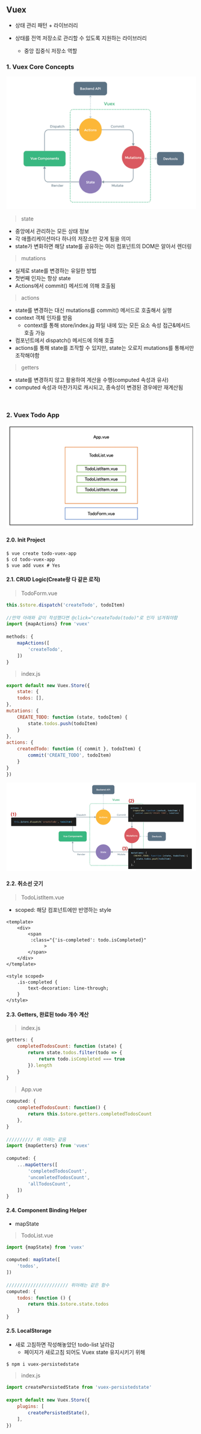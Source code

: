 ## Vuex

- 상태 관리 패턴 + 라이브러리

- 상태를 전역 저장소로 관리할 수 있도록 지원하는 라이브러리
  - 중앙 집중식 저장소 역할

### 1. Vuex Core Concepts

![image-20220511132701922](Vue_Vuex.assets/image-20220511132701922.png)

> state

- 중앙에서 관리하는 모든 상태 정보
- 각 애플리케이션마다 하나의 저장소만 갖게 됨을 의미
- state가 변화하면 해당 state를 공유하는 여러 컴포넌트의 DOM은 알아서 렌더링

> mutations

- 실제로 state를 변경하는 유일한 방법
- 첫번째 인자는 항상 state
- Actions에서 commit() 메서드에 의해 호출됨

> actions

- state를 변경하는 대신 mutations를 commit() 메서드로 호출해서 실행
- context 객체 인자를 받음
  - context를 통해 store/index.jg 파일 내에 있는 모든 요소 속성 접근&메서드 호출 가능
- 컴포넌트에서 dispatch() 메서드에 의해 호출
- actions를 통해 state를 조작할 수 있지만, state는 오로지 mutations를 통해서만 조작해야함

> getters

- state를 변경하지 않고 활용하여 계산을 수행(computed 속성과 유사)
- computed 속성과 마찬가지로 캐시되고, 종속성이 변경된 경우에만 재계산됨

<br>

### 2. Vuex Todo App

![image-20220511134438195](Vue_Vuex.assets/image-20220511134438195.png)

#### 2.0. Init Project

```shell
$ vue create todo-vuex-app
$ cd todo-vuex-app
$ vue add vuex # Yes
```

#### 2.1. CRUD Logic(Create랑 다 같은 로직)

> TodoForm.vue

```javascript
this.$store.dispatch('createTodo', todoItem)

//만약 아래와 같이 작성했다면 @click="createTodo(todo)"로 인자 넘겨줘야함
import {mapActions} from 'vuex'

methods: {
    mapActions([
        'createTodo',
    ])
}
```

> index.js

```javascript
export default new Vuex.Store({
    state: {
    todos: [],
},
mutations: {
    CREATE_TODO: function (state, todoItem) {
        state.todos.push(todoItem)
    }
},
actions: {
    createdTodo: function ({ commit }, todoItem) {
        commit('CREATE_TODO', todoItem)
    }
}
})
```

![image-20220511164229831](Vue_Vuex.assets/image-20220511164229831.png)

#### 2.2. 취소선 긋기

> TodoListItem.vue

- scoped: 해당 컴포넌트에만 반영하는 style

```vue
<template>
	<div>
    	<span
         :class="{'is-completed': todo.isCompleted}"
              >
    	</span>
    </div>
</template>

<style scoped>
    .is-completed {
        text-decoration: line-through;
    }
</style>
```

#### 2.3. Getters, 완료된 todo 개수 계산

> index.js

```javascript
getters: {
    completedTodosCount: function (state) {
        return state.todos.filter(todo => {
            return todo.isCompleted === true
        }).length
    }
}
```

> App.vue

```javascript
computed: {
    completedTodosCount: function() {
        return this.$store.getters.completedTodosCount
    },
}

////////// 위 아래는 같음
import {mapGetters} from 'vuex'

computed: {
    ...mapGetters([
        'completedTodosCount',
        'uncomletedTodosCount',
        'allTodosCount',
    ])
}
```

#### 2.4. Component Binding Helper

- mapState

> TodoList.vue

```javascript
import {mapState} from 'vuex'

computed: mapState([
    'todos',
])

/////////////////////// 위아래는 같은 함수
computed: {
    todos: function () {
        return this.$store.state.todos
    }
}
```

#### 2.5. LocalStorage

- 새로 고침하면 작성해놓았던 todo-list 날라감
  - 페이지가 새로고침 되어도 Vuex state 유지시키기 위해

```shell
$ npm i vuex-persistedstate
```

> index.js

```javascript
import createPersistedState from 'vuex-persistedstate'

export default new Vuex.Store({
    plugins: [
        createPersistedState(),
    ],
})
```

